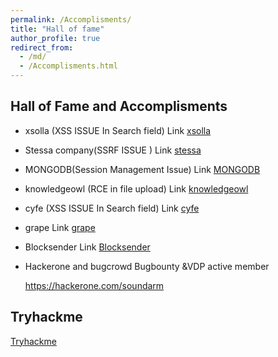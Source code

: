 ```yaml
---
permalink: /Accomplisments/
title: "Hall of fame"
author_profile: true
redirect_from: 
  - /md/
  - /Accomplisments.html
---
```


## Hall of Fame and Accomplisments

* xsolla (XSS ISSUE In Search field) Link [xsolla](https://help.xsolla.com/xsolla-bounty-program)

* Stessa company(SSRF ISSUE ) Link [stessa](https://www.linkedin.com/posts/soundar-m-4647b3149_achievement-bugbounty-responsibleabrdisclosure-activity-6642087970239275008-RXXB?utm_source=share&utm_medium=member_desktop)

* MONGODB(Session Management Issue) Link [MONGODB](https://www.mongodb.com/company/contact/mongodb-vulnerability-disclosure-policy)

* knowledgeowl (RCE in file upload) Link [knowledgeowl](https://www.knowledgeowl.com/vulnerability-disclosure-policy/)

* cyfe (XSS ISSUE In Search field) Link [cyfe](https://www.cyfe.com/security-research-contributors/)

* grape Link [grape](https://www.grape.io/report)

* Blocksender   Link [Blocksender](https://blocksender.io/vulnerability-disclosure-policy/)

* Hackerone and bugcrowd Bugbounty &VDP active member

  https://hackerone.com/soundarm

## Tryhackme 

[Tryhackme](https://tryhackme.com/p/Soundar.M)


